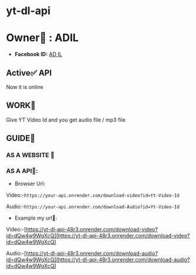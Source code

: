 # yt-dl-api
# Owner👑 : ADIL
- **Facebook ID:**
[AD IL](https://www.facebook.com/a.dil.605376)

## Active✅ API
Now it is online

## WORK🌌
Give YT Video Id and you get audio file / mp3 file

## GUIDE🚀
### AS A WEBSITE 🔖

### AS A API🔖:
- Browser Url: 

Video:-`https://your-api.onrender.com/download-video?id=Yt-Video-Id`

Audio:-`https://your-api.onrender.com/download-Audio?id=Yt-Video-Id`

- Example my url📌: 

Video:-[https://yt-dl-api-48r3.onrender.com/download-video?id=dQw4w9WgXcQ](https://yt-dl-api-48r3.onrender.com/download-video?id=dQw4w9WgXcQ)

Audio:-[https://yt-dl-api-48r3.onrender.com/download-audio?id=dQw4w9WgXcQ](https://yt-dl-api-48r3.onrender.com/download-audio?id=dQw4w9WgXcQ)
